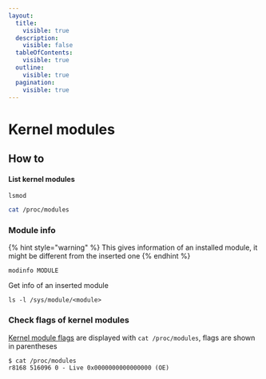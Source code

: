```yaml
---
layout:
  title:
    visible: true
  description:
    visible: false
  tableOfContents:
    visible: true
  outline:
    visible: true
  pagination:
    visible: true
---
```


# Kernel modules

## How to

#### List kernel modules

```
lsmod
```

```bash
cat /proc/modules
```

### Module info

{% hint style="warning" %}
This gives information of an installed module, it might be different from the inserted one
{% endhint %}

```
modinfo MODULE
```

Get info of an inserted module

```
ls -l /sys/module/<module>
```

### Check flags of kernel modules

[Kernel module flags](https://docs.kernel.org/admin-guide/tainted-kernels.html#more-detailed-explanation-for-tainting) are displayed with `cat /proc/modules`, flags are shown in parentheses

```
$ cat /proc/modules 
r8168 516096 0 - Live 0x0000000000000000 (OE)

```
